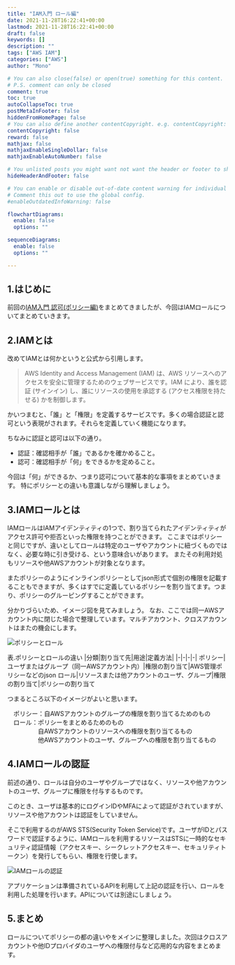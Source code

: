 ```yaml
---
title: "IAM入門 ロール編"
date: 2021-11-28T16:22:41+00:00
lastmod: 2021-11-28T16:22:41+00:00
draft: false
keywords: []
description: ""
tags: ["AWS IAM"]
categories: ["AWS"]
author: "Mono"

# You can also close(false) or open(true) something for this content.
# P.S. comment can only be closed
comment: true
toc: true
autoCollapseToc: true
postMetaInFooter: false
hiddenFromHomePage: false
# You can also define another contentCopyright. e.g. contentCopyright: "This is another copyright."
contentCopyright: false
reward: false
mathjax: false
mathjaxEnableSingleDollar: false
mathjaxEnableAutoNumber: false

# You unlisted posts you might want not want the header or footer to show
hideHeaderAndFooter: false

# You can enable or disable out-of-date content warning for individual post.
# Comment this out to use the global config.
#enableOutdatedInfoWarning: false

flowchartDiagrams:
  enable: false
  options: ""

sequenceDiagrams: 
  enable: false
  options: ""

---
```


<!--more-->
## 1.はじめに
前回の[IAM入門 認可(ポリシー編)](/post/iam-02)をまとめてきましたが、今回はIAMロールについてまとめていきます。

## 2.IAMとは
改めてIAMとは何かというと公式から引用します。
>AWS Identity and Access Management (IAM) は、AWS リソースへのアクセスを安全に管理するためのウェブサービスです。IAM により、誰を認証 (サインイン) し、誰にリソースの使用を承認する (アクセス権限を持たせる) かを制御します。

かいつまむと、「誰」と「権限」を定義するサービスです。多くの場合認証と認可という表現がされます。それらを定義していく機能になります。

ちなみに認証と認可は以下の通り。
- 認証：確認相手が「誰」であるかを確かめること。
- 認可：確認相手が「何」をできるかを定めること。

今回は「何」ができるか、つまり認可について基本的な事項をまとめていきます。
特にポリシーとの違いも意識しながら理解しましょう。

## 3.IAMロールとは
IAMロールはIAMアイデンティティの1つで、割り当てられたアイデンティティがアクセス許可や拒否といった権限を持つことができます。
ここまではポリシーと同じですが、違いとしてロールは特定のユーザやアカウントに紐づくものではなく、必要な時に引き受ける、という意味合いがあります。
またその利用対処もリソースや他AWSアカウントが対象となります。

またポリシーのようにインラインポリシーとしてjson形式で個別の権限を記載することもできますが、多くはすでに定義しているポリシーを割り当てます。つまり、ポリシーのグルーピングすることができます。

分かりづらいため、イメージ図を見てみましょう。
なお、ここでは同一AWSアカウント内に閉じた場合で整理しています。マルチアカウント、クロスアカウントはまたの機会にします。

![ポリシーとロール](/img/iam/iam-04.jpg)

表.ポリシーとロールの違い
|分類|割り当て先|用途|定義方法|
|-|-|-|-|
ポリシー|ユーザまたはグループ（同一AWSアカウント内）|権限の割り当て|AWS管理ポリシーなどのjson
ロール|リソースまたは他アカウントのユーザ、グループ|権限の割り当て|ポリシーの割り当て

つまるところ以下のイメージがよいと思います。

　ポリシー：自AWSアカウントのグループの権限を割り当てるためのもの  
　ロール：ポリシーをまとめるためのもの  
　　　　　自AWSアカウントのリソースへの権限を割り当てるもの  
　　　　　他AWSアカウントのユーザ、グループへの権限を割り当てるもの

## 4.IAMロールの認証
前述の通り、ロールは自分のユーザやグループではなく、リソースや他アカウントのユーザ、グループに権限を付与するものです。

このとき、ユーザは基本的にログインIDやMFAによって認証がされていますが、リソースや他アカウントは認証をしていません。

そこで利用するのがAWS STS(Security Token Service)です。ユーザがIDとパスワードで認証するように、IAMロールを利用するリソースはSTSに一時的なセキュリティ認証情報（アクセスキー、シークレットアクセスキー、セキュリティトークン）を発行してもらい、権限を行使します。

![IAMロールの認証](/img/iam/iam-05.jpg)

アプリケーションは準備されているAPIを利用して上記の認証を行い、ロールを利用した処理を行います。APIについては別途にしましょう。

## 5.まとめ
ロールについてポリシーの都の違いやをメインに整理しました。次回はクロスアカウントや他IDプロバイダのユーザへの権限付与など応用的な内容をまとめます。     